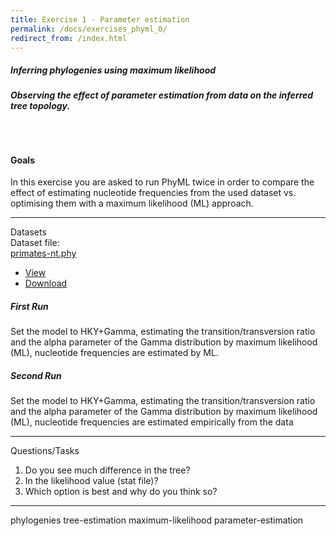 ```yaml
---
title: Exercise 1 - Parameter estimation
permalink: /docs/exercises_phyml_0/
redirect_from: /index.html
---
```


##### Inferring phylogenies using maximum likelihood
###### **Observing the effect of parameter estimation from data on the inferred tree topology.**

<br>

#### Goals

In this exercise you are asked to run PhyML twice in order to compare the effect of estimating nucleotide frequencies from the used dataset vs. optimising them with a maximum likelihood (ML) approach.

---


<div class="panel panel-primary">
    <div class="panel-heading">Datasets</div>
    <div class="panel-body">
        Dataset file: <div class="btn-group">
          <a href="#" class="btn btn-default">primates-nt.phy</a>
          <a href="#" class="btn btn-default dropdown-toggle" data-toggle="dropdown"><span class="caret"></span></a>
          <ul class="dropdown-menu">
            <li><a href="#">View</a></li>
            <li><a href="#">Download</a></li>
          </ul>
        </div>
    </div>
</div>



##### First Run


Set the model to HKY+Gamma, estimating the transition/transversion ratio and the alpha parameter of the Gamma distribution by maximum likelihood (ML), nucleotide frequencies are estimated by ML.


#####  Second Run

Set the model to HKY+Gamma, estimating the transition/transversion ratio and the alpha parameter of the Gamma distribution by maximum likelihood (ML), nucleotide frequencies are estimated empirically from the data



---

<div class="panel panel-default">
    <div class="panel-heading">Questions/Tasks</div>
    <div class="panel-body">
    <ol>
      <li>Do you see much difference in the tree?</li>
      <li>In the likelihood value (stat file)?</li>
      <li>Which option is best and why do you think so?</li>
    </ol>
    </div>
</div>

---

<p>
<span class="label label-default">phylogenies</span>
<span class="label label-default">tree-estimation</span>
<span class="label label-default">maximum-likelihood</span>
<span class="label label-default">parameter-estimation</span>
</p>
